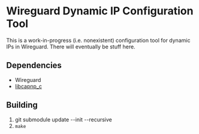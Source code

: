 # Wireguard Dynamic IP Configuration Tool

This is a work-in-progress (i.e. nonexistent) configuration tool for dynamic IPs in Wireguard. There will eventually be stuff here.

## Dependencies
* Wireguard
* [libcapnp_c](https://github.com/opensourcerouting/c-capnproto)

## Building
1. git submodule update --init --recursive
2. `make`
